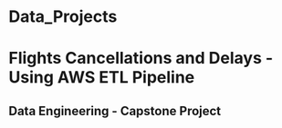 # Data_Projects
# Flights Cancellations and Delays - Using AWS ETL Pipeline
## Data Engineering - Capstone Project
